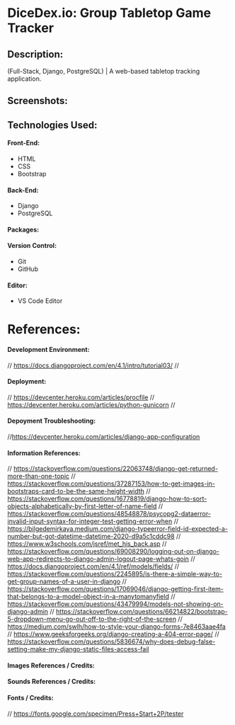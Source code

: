 # DiceDex.io: Group Tabletop Game Tracker

## Description:
(Full-Stack, Django, PostgreSQL) | A web-based tabletop tracking application.

## Screenshots:
<!-- ![Screenshot](/01.png) -->

## Technologies Used:
#### Front-End:
- HTML
- CSS
- Bootstrap
#### Back-End:
- Django
- PostgreSQL
#### Packages:

#### Version Control:
- Git
- GitHub
#### Editor:
- VS Code Editor
# References:
#### Development Environment:
// https://docs.djangoproject.com/en/4.1/intro/tutorial03/
// 
#### Deployment:
// https://devcenter.heroku.com/articles/procfile
// https://devcenter.heroku.com/articles/python-gunicorn
//
#### Depoyment Troubleshooting:
//https://devcenter.heroku.com/articles/django-app-configuration
#### Information References:
// https://stackoverflow.com/questions/22063748/django-get-returned-more-than-one-topic
// https://stackoverflow.com/questions/37287153/how-to-get-images-in-bootstraps-card-to-be-the-same-height-width
// https://stackoverflow.com/questions/16778819/django-how-to-sort-objects-alphabetically-by-first-letter-of-name-field
// https://stackoverflow.com/questions/48548878/psycopg2-dataerror-invalid-input-syntax-for-integer-test-getting-error-when
// https://bilgedemirkaya.medium.com/django-typeerror-field-id-expected-a-number-but-got-datetime-datetime-2020-d9a5c1cddc98
// https://www.w3schools.com/jsref/met_his_back.asp
// https://stackoverflow.com/questions/69008290/logging-out-on-django-web-app-redirects-to-django-admin-logout-page-whats-goin
// https://docs.djangoproject.com/en/4.1/ref/models/fields/
// https://stackoverflow.com/questions/2245895/is-there-a-simple-way-to-get-group-names-of-a-user-in-django
// https://stackoverflow.com/questions/17069046/django-getting-first-item-that-belongs-to-a-model-object-in-a-manytomanyfield
// https://stackoverflow.com/questions/43479994/models-not-showing-on-django-admin
// https://stackoverflow.com/questions/66214822/bootstrap-5-dropdown-menu-go-out-off-to-the-right-of-the-screen
// https://medium.com/swlh/how-to-style-your-django-forms-7e8463aae4fa
// https://www.geeksforgeeks.org/django-creating-a-404-error-page/
// https://stackoverflow.com/questions/5836674/why-does-debug-false-setting-make-my-django-static-files-access-fail
#### Images References / Credits:
#### Sounds References / Credits:
#### Fonts / Credits:
// https://fonts.google.com/specimen/Press+Start+2P/tester
